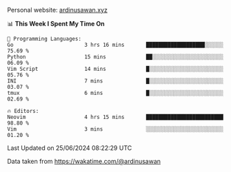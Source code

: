 Personal website: [ardinusawan.xyz](https://ardinusawan.xyz)

<!--START_SECTION:waka-->
📊 **This Week I Spent My Time On** 

```text
💬 Programming Languages: 
Go                       3 hrs 16 mins       ███████████████████░░░░░░   75.69 % 
Python                   15 mins             ██░░░░░░░░░░░░░░░░░░░░░░░   06.09 % 
Vim Script               14 mins             █░░░░░░░░░░░░░░░░░░░░░░░░   05.76 % 
INI                      7 mins              █░░░░░░░░░░░░░░░░░░░░░░░░   03.07 % 
tmux                     6 mins              █░░░░░░░░░░░░░░░░░░░░░░░░   02.69 % 

🔥 Editors: 
Neovim                   4 hrs 15 mins       █████████████████████████   98.80 % 
Vim                      3 mins              ░░░░░░░░░░░░░░░░░░░░░░░░░   01.20 % 
```


 Last Updated on 25/06/2024 08:22:29 UTC
<!--END_SECTION:waka-->
Data taken from https://wakatime.com/@ardinusawan
